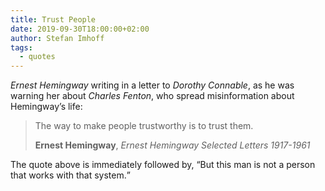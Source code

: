 ```yaml
---
title: Trust People
date: 2019-09-30T18:00:00+02:00
author: Stefan Imhoff
tags:
  - quotes
---
```


_Ernest Hemingway_ writing in a letter to _Dorothy Connable_, as he was warning her about _Charles Fenton_, who spread misinformation about Hemingway’s life:

> The way to make people trustworthy is to trust them.
>
> **Ernest Hemingway**, _Ernest Hemingway Selected Letters 1917-1961_

The quote above is immediately followed by, <q>But this man is not a person that works with that system.</q>
